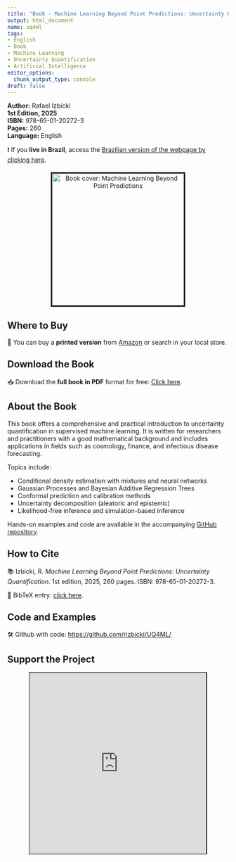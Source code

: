 ```yaml
---
title: "Book - Machine Learning Beyond Point Predictions: Uncertainty Quantification"
output: html_document
name: uq4ml
tags:
- English
- Book
- Machine Learning
- Uncertainty Quantification
- Artificial Intelligence
editor_options: 
  chunk_output_type: console
draft: false
---
```


<!-- Google Scholar metadata -->
<meta name="citation_title" content="Machine Learning Beyond Point Predictions: Uncertainty Quantification">
<meta name="citation_author" content="Rafael Izbicki">
<meta name="citation_publication_date" content="2025">
<meta name="citation_isbn" content="978-65-01-20272-3">
<meta name="citation_pdf_url" content="https://yourdomain.com/UQ4ML.pdf">
<meta name="citation_language" content="en">

<!-- Google tag (gtag.js) -->
<script async src="https://www.googletagmanager.com/gtag/js?id=G-8F80C9P3HV"></script>
<script>
  window.dataLayer = window.dataLayer || [];
  function gtag(){dataLayer.push(arguments);}
  gtag('js', new Date());
  gtag('config', 'G-8F80C9P3HV');
</script>

<p><strong>Author:</strong> Rafael Izbicki  
<br><strong>1st Edition, 2025</strong>  
<br><strong>ISBN:</strong> 978-65-01-20272-3  
<br><strong>Pages:</strong> 260  
<br><strong>Language:</strong> English</p>

<!-- Alternate Language Version -->
<p>❗ If you <strong>live in Brazil</strong>, access the <a href="../UQ4MLpt" target="_blank">Brazilian version of the webpage by clicking here</a>.</p>

<!-- Book Cover -->
<div style="text-align: center; margin-top: 20px;">
  <img src="../img/uq4ml_cover.png" alt="Book cover: Machine Learning Beyond Point Predictions" width="300px" style="border: 3px solid;"/>
</div>

<!-- Purchase Link -->
<h2>Where to Buy</h2>
<p>
  📘 You can buy a <strong>printed version</strong> from <a href="https://www.amazon.com/Machine-Learning-Beyond-Point-Predictions/dp/6501202728" target="_blank">Amazon</a> or search in your local store.
</p>

<!-- Free PDF -->
<h2>Download the Book</h2>
<p>
  📥 Download the <strong>full book in PDF</strong> format for free: <a href="../UQ4ML.pdf" target="_blank">Click here</a>.
</p>

<!-- Book Description -->
<h2>About the Book</h2>
<p>
  This book offers a comprehensive and practical introduction to uncertainty quantification in supervised machine learning. It is written for researchers and practitioners with a good mathematical background and includes applications in fields such as cosmology, finance, and infectious disease forecasting.
</p>
<p>
  Topics include:
  <ul>
    <li>Conditional density estimation with mixtures and neural networks</li>
    <li>Gaussian Processes and Bayesian Additive Regression Trees</li>
    <li>Conformal prediction and calibration methods</li>
    <li>Uncertainty decomposition (aleatoric and epistemic)</li>
    <li>Likelihood-free inference and simulation-based inference</li>
  </ul>
</p>
<p>
  Hands-on examples and code are available in the accompanying <a href="https://github.com/rizbicki/UQ4ML/" target="_blank">GitHub repository</a>.
</p>

<!-- Citation -->
<h2>How to Cite</h2>
<p>
  📚 Izbicki, R. <em>Machine Learning Beyond Point Predictions: Uncertainty Quantification</em>. 1st edition, 2025, 260 pages. ISBN: 978-65-01-20272-3.
</p>
<p>
  📜 BibTeX entry: <a href="../uq4ml.bib" target="_blank">click here</a>.
</p>

<!-- GitHub -->
<h2>Code and Examples</h2>
<p>
  🛠️ Github with code: <a href="https://github.com/rizbicki/UQ4ML/" target="_blank">https://github.com/rizbicki/UQ4ML/</a>
</p>

<!-- Support -->
<h2>Support the Project</h2>
<div style="text-align: center;">
  <iframe id='kofiframe' src='https://ko-fi.com/rizbicki/?hidefeed=true&widget=true&embed=true&preview=true' 
          style='border:none;width:80%;padding:1px;background:#000000;' height='412' 
          title='Support Rafael on Ko-Fi'></iframe>
</div>
<script src='https://storage.ko-fi.com/cdn/scripts/overlay-widget.js'></script>
<script>
  kofiWidgetOverlay.draw('rizbicki', {
    'type': 'floating-chat',
    'floating-chat.donateButton.text': 'Support Me',
    'floating-chat.donateButton.background-color': '#00b9fe',
    'floating-chat.donateButton.text-color': '#fff'
  });
</script>
